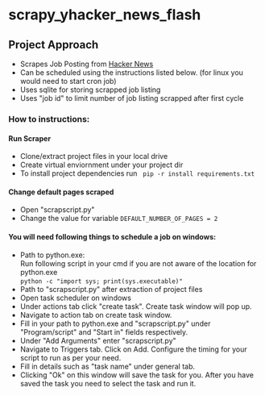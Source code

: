# scrapy_yhacker_news_flash

## Project Approach 
- Scrapes Job Posting from [Hacker News](https://news.ycombinator.com/jobs?)
- Can be scheduled using the instructions listed below. (for linux you would need to start cron job)
- Uses sqlite for storing scrapped job listing
- Uses "job id" to limit number of job listing scrapped after first cycle
### How to instructions:
#### Run Scraper
- Clone/extract project files in your local drive 
- Create virtual enviornment under your project dir
- To install project dependencies run 
  `` pip -r install requirements.txt``
#### Change default pages scraped
- Open "scrapscript.py"
- Change the value for variable ``DEFAULT_NUMBER_OF_PAGES = 2``

#### You will need following things to schedule a job on windows:
- Path to python.exe:  <br />
  Run following script in your cmd if you are not aware of the location for python.exe <br />
  `python -c "import sys; print(sys.executable)"` <br />
- Path to "scrapscript.py" after extraction of project files <br />
- Open task scheduler on windows
- Under actions tab click "create task". Create task window will pop up.
- Navigate to action tab on create task window. 
- Fill in your path to python.exe and "scrapscript.py" under "Program/script" and "Start in" fields respectively.  
- Under "Add Arguments" enter "scrapscript.py"
- Navigate to Triggers tab. Click on Add. Configure the timing for your script to run as per your need. 
- Fill in details such as "task name" under general tab. 
- Clicking "Ok" on this window will save the task for you. After you have saved the task you need to select the task and run it. 


